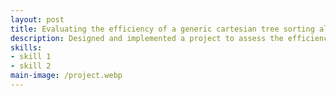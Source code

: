 ```yaml
---
layout: post
title: Evaluating the efficiency of a generic cartesian tree sorting algorithm
description: Designed and implemented a project to assess the efficiency a generic Cartesian Tree sorting algorithm using Python. Created scripts to generate best, average, and worst-case input datasets, then timed the algorithm’s performance on each. Automated collection and export of data to a spreadsheet for analysis using openxl library. Drew conclusions based on the data collected and the effect of input order on sorting speed. Algorithm code was sourced online, but data recording, and analysis code was written independently.
skills: 
- skill 1
- skill 2
main-image: /project.webp 
---
```

